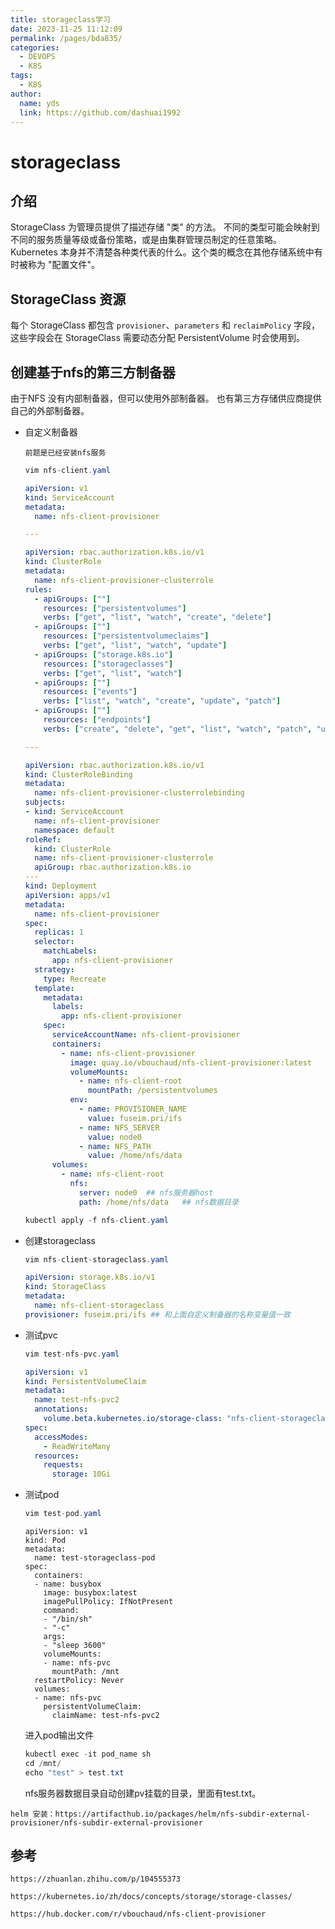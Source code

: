 ```yaml
---
title: storageclass学习
date: 2023-11-25 11:12:09
permalink: /pages/bda835/
categories:
  - DEVOPS
  - K8S
tags:
  - K8S
author: 
  name: yds
  link: https://github.com/dashuai1992
---
```


# storageclass

## 介绍

StorageClass 为管理员提供了描述存储 "类" 的方法。 不同的类型可能会映射到不同的服务质量等级或备份策略，或是由集群管理员制定的任意策略。 Kubernetes 本身并不清楚各种类代表的什么。这个类的概念在其他存储系统中有时被称为 "配置文件"。

<!-- more -->

## StorageClass 资源

每个 StorageClass 都包含 `provisioner`、`parameters` 和 `reclaimPolicy` 字段， 这些字段会在 StorageClass 需要动态分配 PersistentVolume 时会使用到。

## 创建基于nfs的第三方制备器

由于NFS 没有内部制备器，但可以使用外部制备器。 也有第三方存储供应商提供自己的外部制备器。

- 自定义制备器

  ```前题是已经安装nfs服务```

  ```java
  vim nfs-client.yaml
  ```

  ```yaml
  apiVersion: v1
  kind: ServiceAccount
  metadata:
    name: nfs-client-provisioner
  
  ---
  
  apiVersion: rbac.authorization.k8s.io/v1
  kind: ClusterRole
  metadata:
    name: nfs-client-provisioner-clusterrole
  rules:
    - apiGroups: [""]
      resources: ["persistentvolumes"]
      verbs: ["get", "list", "watch", "create", "delete"]
    - apiGroups: [""]
      resources: ["persistentvolumeclaims"]
      verbs: ["get", "list", "watch", "update"]
    - apiGroups: ["storage.k8s.io"]
      resources: ["storageclasses"]
      verbs: ["get", "list", "watch"]
    - apiGroups: [""]
      resources: ["events"]
      verbs: ["list", "watch", "create", "update", "patch"]
    - apiGroups: [""]
      resources: ["endpoints"]
      verbs: ["create", "delete", "get", "list", "watch", "patch", "update"]
  
  ---
  
  apiVersion: rbac.authorization.k8s.io/v1
  kind: ClusterRoleBinding
  metadata:
    name: nfs-client-provisioner-clusterrolebinding
  subjects:
  - kind: ServiceAccount
    name: nfs-client-provisioner
    namespace: default
  roleRef:
    kind: ClusterRole
    name: nfs-client-provisioner-clusterrole
    apiGroup: rbac.authorization.k8s.io
  ---
  kind: Deployment
  apiVersion: apps/v1
  metadata:
    name: nfs-client-provisioner
  spec:
    replicas: 1
    selector:
      matchLabels:
        app: nfs-client-provisioner
    strategy:
      type: Recreate
    template:
      metadata:
        labels:
          app: nfs-client-provisioner
      spec:
        serviceAccountName: nfs-client-provisioner
        containers:
          - name: nfs-client-provisioner
            image: quay.io/vbouchaud/nfs-client-provisioner:latest
            volumeMounts:
              - name: nfs-client-root
                mountPath: /persistentvolumes
            env:
              - name: PROVISIONER_NAME
                value: fuseim.pri/ifs
              - name: NFS_SERVER
                value: node0
              - name: NFS_PATH
                value: /home/nfs/data
        volumes:
          - name: nfs-client-root
            nfs:
              server: node0  ## nfs服务器host
              path: /home/nfs/data   ## nfs数据目录
  ```

  ```java
  kubectl apply -f nfs-client.yaml
  ```

- 创建storageclass

  ```java
  vim nfs-client-storageclass.yaml
  ```

  ```yaml
  apiVersion: storage.k8s.io/v1
  kind: StorageClass
  metadata:
    name: nfs-client-storageclass
  provisioner: fuseim.pri/ifs ## 和上面自定义制备器的名称变量值一致
  ```

- 测试pvc

  ```java
  vim test-nfs-pvc.yaml
  ```

  ```yaml
  apiVersion: v1
  kind: PersistentVolumeClaim
  metadata:
    name: test-nfs-pvc2
    annotations:
      volume.beta.kubernetes.io/storage-class: "nfs-client-storageclass"
  spec:
    accessModes:
      - ReadWriteMany
    resources:
      requests:
        storage: 10Gi
  ```

- 测试pod

  ```java
  vim test-pod.yaml
  ```

  ```yam
  apiVersion: v1
  kind: Pod
  metadata:
    name: test-storageclass-pod
  spec:
    containers:
    - name: busybox
      image: busybox:latest
      imagePullPolicy: IfNotPresent
      command:
      - "/bin/sh"
      - "-c"
      args:
      - "sleep 3600"
      volumeMounts:
      - name: nfs-pvc
        mountPath: /mnt
    restartPolicy: Never
    volumes:
    - name: nfs-pvc
      persistentVolumeClaim:
        claimName: test-nfs-pvc2
  ```

  进入pod输出文件

  ```java
  kubectl exec -it pod_name sh
  cd /mnt/
  echo "test" > test.txt
  ```

  nfs服务器数据目录自动创建pv挂载的目录，里面有test.txt。

```helm 安装：https://artifacthub.io/packages/helm/nfs-subdir-external-provisioner/nfs-subdir-external-provisioner```

## 参考

 ```text
https://zhuanlan.zhihu.com/p/104555373

https://kubernetes.io/zh/docs/concepts/storage/storage-classes/

https://hub.docker.com/r/vbouchaud/nfs-client-provisioner
 ```

